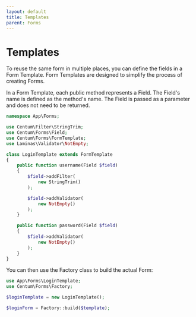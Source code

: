 ```yaml
---
layout: default
title: Templates
parent: Forms
---
```




# Templates

To reuse the same form in multiple places, you can define the fields in a Form Template.
Form Templates are designed to simplify the process of creating Forms.

In a Form Template, each public method represents a Field.
The Field's name is defined as the method's name.
The Field is passed as a parameter and does not need to be returned.

```php
namespace App\Forms;

use Centum\Filter\StringTrim;
use Centum\Forms\Field;
use Centum\Forms\FormTemplate;
use Laminas\Validator\NotEmpty;

class LoginTemplate extends FormTemplate
{
    public function username(Field $field)
    {
        $field->addFilter(
            new StringTrim()
        );

        $field->addValidator(
            new NotEmpty()
        );
    }

    public function password(Field $field)
    {
        $field->addValidator(
            new NotEmpty()
        );
    }
}
```

You can then use the Factory class to build the actual Form:

```php
use App\Forms\LoginTemplate;
use Centum\Forms\Factory;

$loginTemplate = new LoginTemplate();

$loginForm = Factory::build($template);
```
